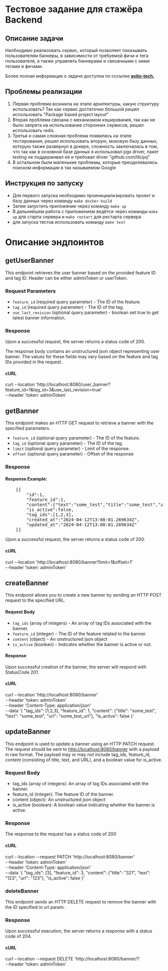 # Тестовое задание для стажёра Backend

## Описание задачи 
Необходимо реализовать сервис, который позволяет показывать пользователям баннеры, в зависимости от требуемой фичи и тега пользователя, а также управлять баннерами и связанными с ними тегами и фичами. 

Более полная информация о задаче доступна по сссылке <b>[avito-tech.](https://github.com/avito-tech/backend-trainee-assignment-2024)</b>

## Проблемы реализации 

1. Первая проблема возникла на этапе архитектуры, какую структуру использовать? Так как сервис достаточно большой решил использовать "Package based project layout" 
2. Вторая проблема связана с механизмом кэширования, так как не было запрета на использование сторонних сервисов, решил использовать redis
3. Третья и самая сложная проблема появилась на этапе тестирования, решил использовать вторую, моковую базу данных, которую также развернул в докере, сложность заключалась в том, что так как в основной базе данных я использовал pgx driver, пакет testing не поддерживал её и требовал driver "github.com/lib/pq"
4. В остальном были маленькие проблемы, которые преодолевались поиском информации в так называемом Google

## Инструкция по запуску

- Для первого запуска необходимо проинициализировать проект и базу данных через команду `make docker-build`
- Затем запустить приложение через команду `make up`
- В дальнейшем работа с приложением ведётся через команды `make up` для старта сервера и `make restart` для рестарта сервера 
- для запуска тестов использовать команду `make test`


# Описание эндпоинтов

## getUserBanner

This endpoint retrieves the user banner based on the provided feature ID and tag ID. Header can be either adminToken or userToken.

### Request Parameters

- `feature_id` (required query parameter) - The ID of the feature.
- `tag_id` (required query parameter) - The ID of the tag.
- `use_last_revision` (optional query parameter) - boolean set true to get latest banner information.

### Response

Upon a successful request, the server returns a status code of 200.
    
The response body contains an unstructured json object representing user banner. The values for these fields may vary based on the feature and tag IDs provided in the request.

#### cURL

curl --location 'http://localhost:8080/user_banner?feature_id=1&tag_id=3&use_last_revision=true' \
--header 'token: adminToken'


## getBanner

This endpoint makes an HTTP GET request to retrieve a banner with the specified parameters. 

- `feature_id` (optional query parameter) - The ID of the feature.
- `tag_id` (optional query parameter) - The ID of the tag.
- `limit` (optional query parameter) - Limit of the response.
- `offset` (optional query parameter) - Offset of the response

### Response

#### Response Example:
<pre>
    [{
        "id":1,
        "feature_id":1,
        "content":{"text":"some_test","title":"some_test","url":"some_test_url"},
        "is_active":false,
        "tag_ids":[1,2,3],
        "created_at":"2024-04-12T13:08:01.269634Z",
        "updated_at":"2024-04-12T13:08:01.269634Z"
    }]
</pre>

Upon a successful request, the server returns a status code of 200.


#### cURL

curl --location 'http://localhost:8080/banner?limit=1&offset=1' \
--header 'token: adminToken'



## createBanner

This endpoint allows you to create a new banner by sending an HTTP POST request to the specified URL.

#### Request Body

- `tag_ids` (array of integers) - An array of tag IDs associated with the banner.
- `feature_id` (integer) - The ID of the feature related to the banner.
- `content` (object) - An unstructured json object
- `is_active` (boolean) - Indicates whether the banner is active or not.
    

#### Response

Upon successful creation of the banner, the server will respond with StatusCode 201.

#### cURL

curl --location 'http://localhost:8080/banner' \
--header 'token: adminToken' \
--header 'Content-Type: application/json' \
--data '{
    "tag_ids": [1,2,3],
    "feature_id": 1,
    "content": {"title": "some_test", "text": "some_test", "url": "some_test_url"},
    "is_active": false
}'



## updateBanner

This endpoint is used to update a banner using an HTTP PATCH request. The request should be sent to [http://localhost:8080/banner](http://localhost:8080/banner) with a payload in raw format. The payload may or may not include tag_ids, feature_id, content (consisting of title, text, and URL), and a boolean value for is_active.

### Request Body

- tag_ids (array of integers): An array of tag IDs associated with the banner.
- feature_id (integer): The feature ID of the banner.
- content (object): An unstructured json object
- is_active (boolean): A boolean value indicating whether the banner is active.
    

### Response

The response to the request has a status code of 200

#### cURL

curl --location --request PATCH 'http://localhost:8080/banner' \
--header 'token: adminToken' \
--header 'Content-Type: application/json' \
--data '{
    "tag_ids": [3],
    "feature_id": 3,
    "content": {"title": "321", "text": "123", "url": "123"},
    "is_active": false
}'

### deleteBanner

This endpoint sends an HTTP DELETE request to remove the banner with the ID specified in url param.

### Response

Upon successful execution, the server returns a response with a status code of 204.

#### cURL

curl --location --request DELETE 'http://localhost:8080/banner/1' \
--header 'token: adminToken'
